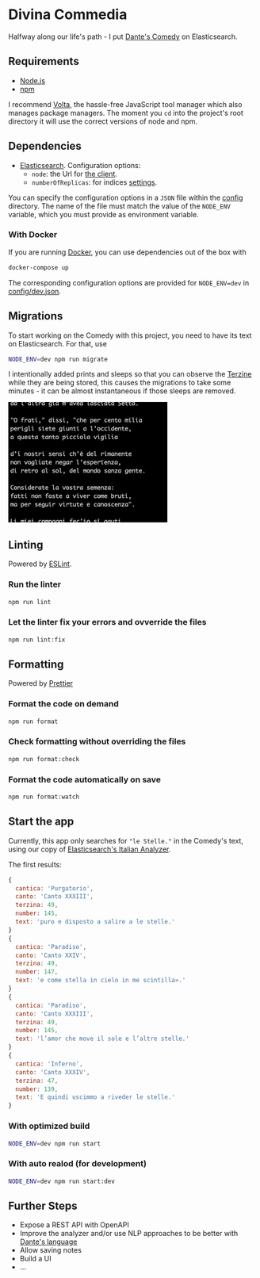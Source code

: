 # Divina Commedia

Halfway along our life's path - I put [Dante's Comedy](https://en.wikipedia.org/wiki/Divine_Comedy) on Elasticsearch.

## Requirements

- [Node.js](https://nodejs.org/)
- [npm](https://www.npmjs.com/get-npm)

I recommend [Volta](https://volta.sh/), the hassle-free JavaScript tool manager which also manages package managers. The moment you `cd` into the project's root directory it will use the correct versions of node and npm. 

## Dependencies

- [Elasticsearch](https://www.elastic.co/elasticsearch/). Configuration options:    
    - `node`: the Url for [the client](https://www.elastic.co/guide/en/elasticsearch/client/javascript-api/current/typescript_examples.html#typescript_examples).
    - `numberOfReplicas`: for indices [settings](https://www.elastic.co/guide/en/elasticsearch/reference/current/indices-update-settings.html).


You can specify the configuration options in  a `JSON` file within the [config](config) directory. The name of the file must match the value of the `NODE_ENV` variable, which you must provide as environment variable. 

### With Docker

If you are running [Docker](https://www.docker.com/), you can use dependencies out of the box with

```bash
docker-compose up
```

The corresponding configuration options are provided for `NODE_ENV=dev` in [config/dev.json](config/dev.json). 

## Migrations

To start working on the Comedy with this project, you need to have its text on Elasticsearch. For that, use

```bash
NODE_ENV=dev npm run migrate
```

I intentionally added prints and sleeps so that you can observe the [Terzine](https://en.wikipedia.org/wiki/Terza_rima) while they are being stored, this causes the migrations to take some minutes - it can be almost instantaneous if those sleeps are removed.

![Sample: text of CANTO XXVI (Ulixes') printed by the migrate command while indexing on Elasticsearch](readme_migrate.png)

## Linting

Powered by [ESLint](https://eslint.org/).

### Run the linter

```bash
npm run lint
```

### Let the linter fix your errors and ovverride the files

```bash
npm run lint:fix
```

## Formatting

Powered by [Prettier](https://prettier.io/)

### Format the code on demand

```bash
npm run format
```

### Check formatting without overriding the files

```bash
npm run format:check
```

### Format the code automatically on save

```bash
npm run format:watch
```

## Start the app

Currently, this app only searches for  `"le Stelle."` in the Comedy's text, using our copy of [Elasticsearch's Italian Analyzer](https://www.elastic.co/guide/en/elasticsearch/reference/current/analysis-lang-analyzer.html#italian-analyzer).

The first results:

```javascript
{
  cantica: 'Purgatorio',
  canto: 'Canto XXXIII',
  terzina: 49,
  number: 145,
  text: 'puro e disposto a salire a le stelle.'
}
{
  cantica: 'Paradiso',
  canto: 'Canto XXIV',
  terzina: 49,
  number: 147,
  text: 'e come stella in cielo in me scintilla».'
}
{
  cantica: 'Paradiso',
  canto: 'Canto XXXIII',
  terzina: 49,
  number: 145,
  text: 'l’amor che move il sole e l’altre stelle.'
}
{
  cantica: 'Inferno',
  canto: 'Canto XXXIV',
  terzina: 47,
  number: 139,
  text: 'E quindi uscimmo a riveder le stelle.'
}
```


### With optimized build

```bash
NODE_ENV=dev npm run start
```

### With auto realod (for development)

```bash
NODE_ENV=dev npm run start:dev
```

## Further Steps

* Expose a REST API with OpenAPI
* Improve the analyzer and/or use NLP approaches to be better with [Dante's language](https://en.wikipedia.org/wiki/Dolce_Stil_Novo)
* Allow saving notes 
* Build a UI
* ...
